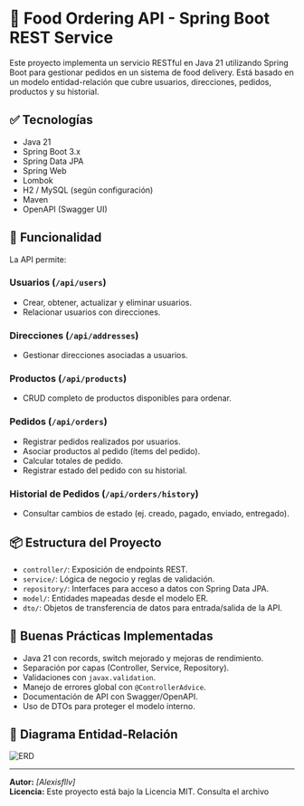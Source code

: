 # 🛒 Food Ordering API - Spring Boot REST Service

Este proyecto implementa un servicio RESTful en Java 21 utilizando Spring Boot para gestionar pedidos en un sistema de food delivery. Está basado en un modelo entidad-relación que cubre usuarios, direcciones, pedidos, productos y su historial.

## ✅ Tecnologías

- Java 21
- Spring Boot 3.x
- Spring Data JPA
- Spring Web
- Lombok
- H2 / MySQL (según configuración)
- Maven
- OpenAPI (Swagger UI)

## 🎯 Funcionalidad

La API permite:

### Usuarios (`/api/users`)
- Crear, obtener, actualizar y eliminar usuarios.
- Relacionar usuarios con direcciones.

### Direcciones (`/api/addresses`)
- Gestionar direcciones asociadas a usuarios.

### Productos (`/api/products`)
- CRUD completo de productos disponibles para ordenar.

### Pedidos (`/api/orders`)
- Registrar pedidos realizados por usuarios.
- Asociar productos al pedido (ítems del pedido).
- Calcular totales de pedido.
- Registrar estado del pedido con su historial.

### Historial de Pedidos (`/api/orders/history`)
- Consultar cambios de estado (ej. creado, pagado, enviado, entregado).

## 📦 Estructura del Proyecto

- `controller/`: Exposición de endpoints REST.
- `service/`: Lógica de negocio y reglas de validación.
- `repository/`: Interfaces para acceso a datos con Spring Data JPA.
- `model/`: Entidades mapeadas desde el modelo ER.
- `dto/`: Objetos de transferencia de datos para entrada/salida de la API.

## 🧪 Buenas Prácticas Implementadas

- Java 21 con records, switch mejorado y mejoras de rendimiento.
- Separación por capas (Controller, Service, Repository).
- Validaciones con `javax.validation`.
- Manejo de errores global con `@ControllerAdvice`.
- Documentación de API con Swagger/OpenAPI.
- Uso de DTOs para proteger el modelo interno.

## 📄 Diagrama Entidad-Relación

![ERD](https://code-boxx.com/wp-content/uploads/2022/12/erd-food-231028.webp)

---

**Autor:** _[Alexisfllv]_  
**Licencia:** Este proyecto está bajo la Licencia MIT. Consulta el archivo  
